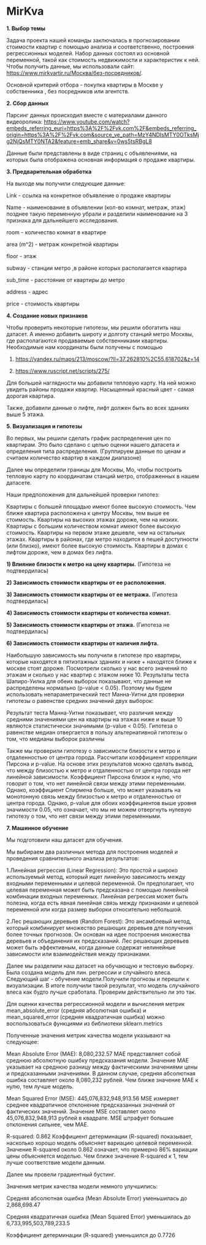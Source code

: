 # MirKva
__1. Выбор темы__

Задача проекта нашей команды заключалась в прогнозировании стоимости квартир с помощью анализа и соответственно, построения регрессионных моделей. 
Набор данных состоял из основной переменной, такой как стоимость недвижимости и характеристик к ней.
Чтобы получить данные, мы использовали сайт: https://www.mirkvartir.ru/Москва/без-посредников/.

Основной критерий отбора - покупка квартиры в Москве у собственника , без посредников или агентств.

__2. Сбор данных__

Парсинг данных происходил вместе с материалами данного видеоролика: https://www.youtube.com/watch?embeds_referring_euri=https%3A%2F%2Fvk.com%2F&embeds_referring_origin=https%3A%2F%2Fvk.com&source_ve_path=MzY4NDIsMTY0OTksMjg2NjQsMTY0NTA2&feature=emb_share&v=0ws5tsRBgL8

Данные были представлены в виде страниц с объявлениями, на которых была отображена основная информация о продаже квартиры.

__3. Предварительная обработка__

На выходе мы получили следующие данные:

Link - ссылка на конкретное объявление о продаже квартиры

Name - наименование в объявлении (кол-во комнат, метраж, этаж) позднее такую переменную убрали и разделили наименование на 3 признака для дальнейшего исследования.

room - количество комнат в квартире

area (m^2) - метраж конкретной квартиры

floor - этаж

subway - станции метро ,в районе которых располагается квартира

sub_time - расстояние от квартиры до метро

address - адрес

price - стоимость квартиры



__4. Создание новых признаков__

Чтобы проверить некоторые гипотезы, мы решили обогатить наш датасет. А именно добавить широту и долготу станций метро Москвы, где располагаются продаваемые собственниками квартиры. Необходимые нам координаты были получены с помощью

1) https://yandex.ru/maps/213/moscow/?ll=37.262810%2C55.618702&z=14

2) https://www.ruscript.net/scripts/275/

Для большей наглядности мы добавили тепловую карту. На ней можно увидеть районы продажи квартир. Насыщенный красный цвет - самая дорогая квартира.

Также, добавили данные о лифте, лифт должен быть во всех зданиях выше 5 этажа. 

__5. Визуализация и гипотезы__

Во первых, мы решили сделать график распределения цен по квартирам. Это было сделано с целью оценки нашего датасета и определения типа распределения.
(Группируем данные по ценам и считаем количество квартир в каждом диапазоне)

Далее мы определили границы для Москвы, Мо, чтобы построить тепловую карту по координатам станций метро, отображенных в нашем датасете.

Наши предположения для дальнейшей проверки гипотез:

Квартиры с большей площадью имеют более высокую стоимость.
Чем ближе квартира расположена к центру Москвы, тем выше ее стоимость.
Квартиры на высоких этажах дороже, чем на низких.
Квартиры с большим количеством комнат имеют более высокую стоимость.
Квартиры на первом этаже дешевле, чем на остальных этажах.
Квартиры в районах, где метро находится в пешей доступности (или близко), имеют более высокую стоимость.
Квартиры в домах с лифтом дороже, чем в домах без лифта.

__1) Влияние близости к метро на цену квартиры.__ (Гипотеза не подтвердилась)

__2) Зависимость стоимости квартиры от ее расположения.__

__3) Зависимость стоимости квартиры от ее метража.__ (Гипотеза подтвердилась)

__4) Зависимость стоимости квартиры от количества комнат.__

__5) Зависимость стоимости квартиры от этажа.__ (Гипотеза не подтвердилась)

__6) Зависимость стоимости квартиры от наличия лифта.__

Наибольшую зависимость мы получили в гипотезе про квартиры, которые находятся в пятиэтажных зданиях и ниже + находятся ближе к москве стоят дороже. 
Посмотрели сколько у нас всего значений по этажам и сколько у нас квартир с этажом ниже 10.
Результаты теста Шапиро-Уилка для обеих выборок показывают, что данные не распределены нормально (p-value < 0.05). Поэтому мы будем использовать непараметрический тест Манна-Уитни для проверки гипотезы о равенстве средних значений двух выборок:

Результат теста Манна-Уитни показывает, что различия между средними значениями цен на квартиры на этажах ниже и выше 10 являются статистически значимыми (p-value < 0.05). Гипотеза о равенстве медиан отвергается в пользу альтернативной гипотезы о том, что медианы выборок различны

Также мы проверили гипотезу о зависимости близости к метро и отдаленностью от центра города. Рассчитали коэффициент корреляции Пирсона и p-value.
На основе этих результатов можно сделать вывод, что между близостью к метро и отдаленностью от центра города нет линейной зависимости. Коэффициент Пирсона близок к нулю, что говорит о том, что нет линейной связи между этими переменными. Однако, коэффициент Спирмена больше, что может указывать на монотонную связь между близостью к метро и отдаленностью от центра города. Однако, p-value для обоих коэффициентов выше уровня значимости 0.05, что означает, что мы не можем отвергнуть нулевую гипотезу о том, что нет связи между этими переменными.

__7. Машинное обучение__

Мы подготовили наш датасет для обучения.

Мы выбираем два различных метода для построения моделей и проведения сравнительного анализа результатов:

1.Линейная регрессия (Linear Regression): Это простой и широко используемый метод, который ищет линейную зависимость между входными переменными и целевой переменной. Он предполагает, что целевая переменная может быть предсказана с помощью линейной комбинации входных переменных. Линейная регрессия может быть полезна, когда есть явная линейная связь между признаками и целевой переменной или когда размер выборки относительно небольшой.

2.Лес решающих деревьев (Random Forest): Это ансамблевый метод, который комбинирует множество решающих деревьев для получения более точных прогнозов. Он основан на идее построения множества деревьев и объединения их предсказаний. Лес решающих деревьев может быть эффективным, когда данные содержат нелинейные зависимости или взаимодействия между признаками.

Далее мы разделили наш датасет на обучающую и тестовую выборку. Была создана модель для лин. регрессии и случайного влеса. Следующий шаг - обучение модели.Получили прогнозы и перешли к визуализации. 
В итоге получили такой результат, что модель случайного влеса как будто лучше сработала. Проверим действительно ли это так.

Для оценки качества регрессионной модели и вычисления метрик mean_absolute_error (средняя абсолютная ошибка) и mean_squared_error (средняя квадратичная ошибка) можно воспользоваться функциями из библиотеки sklearn.metrics

Полученные значения метрик качества модели указывают на следующее:

Mean Absolute Error (MAE): 8,080,232.57 MAE представляет собой среднюю абсолютную ошибку предсказания модели. Значение MAE указывает на среднюю разницу между фактическими значениями цены и предсказанными значениями. В данном случае, средняя абсолютная ошибка составляет около 8,080,232 рублей. Чем ближе значение MAE к нулю, тем лучше модель.

Mean Squared Error (MSE): 445,076,832,948,913.56 MSE измеряет среднее квадратичное отклонение предсказанных значений от фактических значений. Значение MSE составляет около 45,076,832,948,913 рублей в квадрате. MSE штрафует большие отклонения сильнее, чем MAE.

R-squared: 0.862 Коэффициент детерминации (R-squared) показывает, насколько хорошо модель объясняет вариацию целевой переменной. Значение R-squared около 0.862 означает, что примерно 86% вариации цены объясняется моделью. Чем ближе значение R-squared к 1, тем лучше соответствие модели данным.

Далее мы провели градиентный бустинг. 

Значения метрик качества модели немного улучшились:

Средняя абсолютная ошибка (Mean Absolute Error) уменьшилась до 2,868,698.47

Средняя квадратичная ошибка (Mean Squared Error) уменьшилась до 6,733,995,503,789,233.5

Коэффициент детерминации (R-squared) уменьшился до 0.7726




